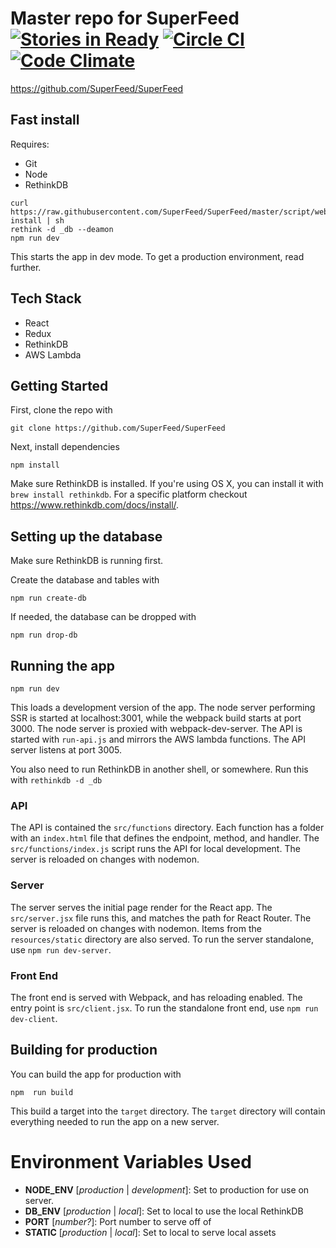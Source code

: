 # Master repo for SuperFeed [![Stories in Ready](https://badge.waffle.io/SuperFeed/SuperFeed.svg?label=ready&title=Ready)](http://waffle.io/SuperFeed/SuperFeed) [![Circle CI](https://circleci.com/gh/SuperFeed/SuperFeed.svg?style=svg)](https://circleci.com/gh/SuperFeed/SuperFeed) [![Code Climate](https://codeclimate.com/github/SuperFeed/SuperFeed/badges/gpa.svg)](https://codeclimate.com/github/SuperFeed/SuperFeed)

https://github.com/SuperFeed/SuperFeed

## Fast install

Requires:
* Git
* Node
* RethinkDB

```
curl https://raw.githubusercontent.com/SuperFeed/SuperFeed/master/script/web-install | sh
rethink -d _db --deamon
npm run dev
```

This starts the app in dev mode. To get a production environment, read further.

## Tech Stack
* React
* Redux
* RethinkDB
* AWS Lambda

## Getting Started

First, clone the repo with

```
git clone https://github.com/SuperFeed/SuperFeed
```

Next, install dependencies

```
npm install
```

Make sure RethinkDB is installed. If you're using OS X, you can install it with `brew install rethinkdb`.
For a specific platform checkout https://www.rethinkdb.com/docs/install/.

## Setting up the database

Make sure RethinkDB is running first.

Create the database and tables with

```
npm run create-db
```

If needed, the database can be dropped with

```
npm run drop-db
```

## Running the app

```
npm run dev
```

This loads a development version of the app.
The node server performing SSR is started at localhost:3001, while the webpack
build starts at port 3000. The node server is proxied with webpack-dev-server.
The API is started with `run-api.js` and mirrors the AWS lambda functions. The
API server listens at port 3005.

You also need to run RethinkDB in another shell, or somewhere. Run this with
`rethinkdb -d _db`

### API

The API is contained the `src/functions` directory. Each function has a folder with an `index.html` file
that defines the endpoint, method, and handler. The `src/functions/index.js` script runs the API for local development.
The server is reloaded on changes with nodemon.

### Server

The server serves the initial page render for the React app. The `src/server.jsx` file runs this, and matches the
path for React Router. The server is reloaded on changes with nodemon. Items from the `resources/static` directory
are also served. To run the server standalone, use `npm run dev-server`.

### Front End

The front end is served with Webpack, and has reloading enabled. The entry point is `src/client.jsx`. To run the
standalone front end, use `npm run dev-client`.

## Building for production

You can build the app for production with

```
npm  run build
```

This build a target into the `target` directory. The `target` directory will contain
everything needed to run the app on a new server.

# Environment Variables Used

* __NODE_ENV__ [_production_ | _development_]: Set to production for use on server.
* __DB_ENV__ [_production_ | _local_]: Set to local to use the local RethinkDB
* __PORT__ [_number?_]: Port number to serve off of
* __STATIC__ [_production_ | _local_]: Set to local to serve local assets
